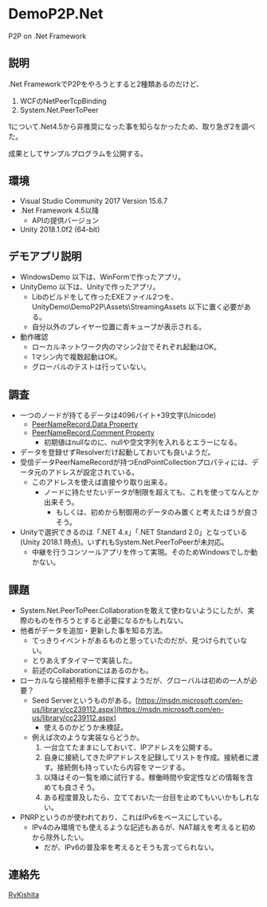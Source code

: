 # DemoP2P.Net

P2P on .Net Framework

## 説明

.Net FrameworkでP2Pをやろうとすると2種類あるのだけど、

1. WCFのNetPeerTcpBinding
2. System.Net.PeerToPeer

1について.Net4.5から非推奨になった事を知らなかったため、取り急ぎ2を調べた。

成果としてサンプルプログラムを公開する。

## 環境

- Visual Studio Community 2017 Version 15.6.7
- .Net Framework 4.5以降
  - APIの提供バージョン
- Unity 2018.1.0f2 (64-bit)

## デモアプリ説明

- WindowsDemo 以下は、WinFormで作ったアプリ。
- UnityDemo 以下は、Unityで作ったアプリ。
  - Libのビルドをして作ったEXEファイル2つを、UnityDemo\DemoP2P\Assets\StreamingAssets 以下に置く必要がある。
  - 自分以外のプレイヤー位置に青キューブが表示される。
- 動作確認
  - ローカルネットワーク内のマシン2台でそれぞれ起動はOK。
  - 1マシン内で複数起動はOK。
  - グローバルのテストは行っていない。

## 調査

- 一つのノードが持てるデータは4096バイト+39文字(Unicode)
  - [PeerNameRecord.Data Property](https://docs.microsoft.com/ja-jp/dotnet/api/system.net.peertopeer.peernamerecord.data)
  - [PeerNameRecord.Comment Property](https://docs.microsoft.com/ja-jp/dotnet/api/system.net.peertopeer.peernamerecord.comment)
    - 初期値はnullなのに、nullや空文字列を入れるとエラーになる。
- データを登録せずResolverだけ起動しておいても良いようだ。
- 受信データPeerNameRecordが持つEndPointCollectionプロパティには、データ元のアドレスが設定されている。
  - このアドレスを使えば直接やり取り出来る。
    - ノードに持たせたいデータが制限を超えても、これを使ってなんとか出来そう。
      - もしくは、初めから制御用のデータのみ置くと考えたほうが良さそう。
- Unityで選択できるのは「.NET 4.x」「.NET Standard 2.0」となっている(Unity 2018.1 時点)。いずれもSystem.Net.PeerToPeerが未対応。
  - 中継を行うコンソールアプリを作って実現。そのためWindowsでしか動かない。

## 課題

- System.Net.PeerToPeer.Collaborationを敢えて使わないようにしたが、実際のものを作ろうとすると必要になるかもしれない。
- 他者がデータを追加・更新した事を知る方法。
  - てっきりイベントがあるものと思っていたのだが、見つけられていない。
  - とりあえずタイマーで実装した。
  - 前述のCollaborationにはあるのかも。
- ローカルなら接続相手を勝手に探すようだが、グローバルは初めの一人が必要？
  - Seed Serverというものがある。[https://msdn.microsoft.com/en-us/library/cc239112.aspx](https://msdn.microsoft.com/en-us/library/cc239112.aspx)
    - 使えるのかどうか未検証。
  - 例えば次のような実装ならどうか。
    1. 一台立てたままにしておいて、IPアドレスを公開する。
    1. 自身に接続してきたIPアドレスを記録してリストを作成。接続者に渡す。接続側も持っていたら内容をマージする。
    1. 以降はその一覧を順に試行する。稼働時間や安定性などの情報を含めても良さそう。
    1. ある程度普及したら、立てておいた一台目を止めてもいいかもしれない。
- PNRPというのが使われており、これはIPv6をベースにしている。
  - IPv4のみ環境でも使えるような記述もあるが、NAT越えを考えると初めから除外したい。
    - だが、IPv6の普及率を考えるとそうも言ってられない。

## 連絡先

[RyKishita](https://twitter.com/RyKishita)
